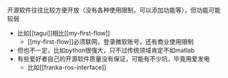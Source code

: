 开源软件往往比较方便开放（没有各种使用限制，可以添加功能等），但功能可能较弱
- 比如[[tagui]]相比[[my-first-flow]]
  - [[my-first-flow]]必须联网，登录微软账号，还有商业使用限制
- 但也不一定，比如python很强大，只不过传统领域肯定不如matlab
- 有些爱好者自己的开源软件质量没有保证，可能有不少坑，毕竟用爱发电
  - 比如[[franka-ros-interface]]